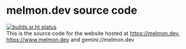 # melmon.dev source code

[![builds.sr.ht status](https://builds.sr.ht/~melmon.svg)](https://builds.sr.ht/~melmon?)  
This is the source code for the website hosted at https://melmon.dev, https://www.melmon.dev and gemini://melmon.dev